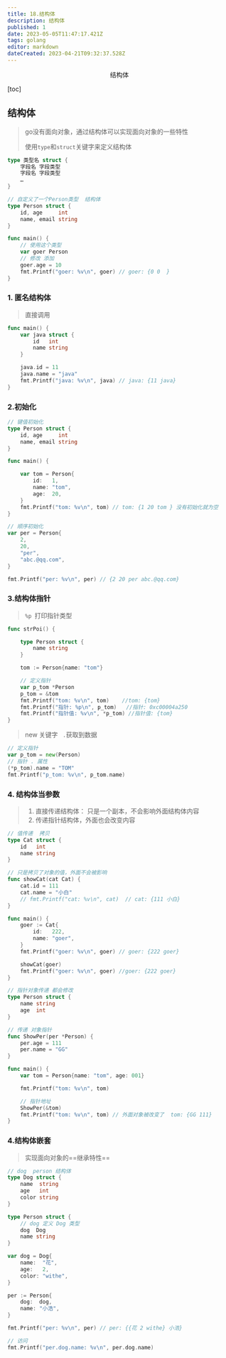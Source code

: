 ```yaml
---
title: 18.结构体
description: 结构体
published: 1
date: 2023-05-05T11:47:17.421Z
tags: golang
editor: markdown
dateCreated: 2023-04-21T09:32:37.528Z
---
```


<center>结构体</center>



[toc]





## 结构体

> go没有面向对象，通过结构体可以实现面向对象的一些特性
>
> 使用`type`和`struct`关键字来定义结构体

```go
type 类型名 struct {
    字段名 字段类型
    字段名 字段类型
    …
}
```

```go
// 自定义了一个Person类型  结构体
type Person struct {
	id, age     int
	name, email string
}

func main() {
    // 使用这个类型
	var goer Person
    // 修改 添加
    goer.age = 10 
	fmt.Printf("goer: %v\n", goer) // goer: {0 0  }
}
```



### 1. 匿名结构体

> 直接调用

```go
func main() {
	var java struct {
		id   int
		name string
	}

	java.id = 11
	java.name = "java"
	fmt.Printf("java: %v\n", java) // java: {11 java}
}
```



### 2.初始化

```go
// 键值初始化
type Person struct {
	id, age     int
	name, email string
}

func main() {

	var tom = Person{
		id:   1,
		name: "tom",
		age:  20,
	}
	fmt.Printf("tom: %v\n", tom) // tom: {1 20 tom } 没有初始化就为空
}
```

```go
// 顺序初始化
var per = Person{
    2,
    20,
    "per",
    "abc.@qq.com",
}

fmt.Printf("per: %v\n", per) // {2 20 per abc.@qq.com}
```



### 3.结构体指针

> `%p `打印指针类型

```go
func strPoi() {

	type Person struct {
		name string
	}

	tom := Person{name: "tom"}

	// 定义指针
	var p_tom *Person
	p_tom = &tom
	fmt.Printf("tom: %v\n", tom)    //tom: {tom}
	fmt.Printf("指针: %p\n", p_tom)   //指针: 0xc00004a250
	fmt.Printf("指针值: %v\n", *p_tom) //指针值: {tom}
}
```

> new 关键字 ` .`获取到数据

```go
// 定义指针
var p_tom = new(Person)
// 指针 . 属性
(*p_tom).name = "TOM"
fmt.Printf("p_tom: %v\n", p_tom.name)
```



### 4. 结构体当参数

> 1. 直接传递结构体： 只是一个副本，不会影响外面结构体内容
> 2. 传递指针结构体，外面也会改变内容

```go
// 值传递  拷贝
type Cat struct {
	id   int
	name string
}

// 只是拷贝了对象的值，外面不会被影响
func showCat(cat Cat) {
	cat.id = 111
	cat.name = "小白"
	// fmt.Printf("cat: %v\n", cat)  // cat: {111 小白}
}

func main() {
	goer := Cat{
		id:   222,
		name: "goer",
	}
	fmt.Printf("goer: %v\n", goer) // goer: {222 goer}

	showCat(goer)
	fmt.Printf("goer: %v\n", goer) //goer: {222 goer}
}
```

```go
// 指针对象传递 都会修改
type Person struct {
	name string
	age  int
}

// 传递 对象指针
func ShowPer(per *Person) {
	per.age = 111
	per.name = "GG"
}

func main() {
	var tom = Person{name: "tom", age: 001}

	fmt.Printf("tom: %v\n", tom)

	// 指针地址
	ShowPer(&tom)
	fmt.Printf("tom: %v\n", tom) // 外面对象被改变了  tom: {GG 111}
}
```



### 4.结构体嵌套

> 实现面向对象的==继承特性==

```go
// dog  person 结构体
type Dog struct {
    name  string
    age   int
    color string
}

type Person struct {
    // dog 定义 Dog 类型
    dog  Dog
    name string
}

var dog = Dog{
    name:  "花",
    age:   2,
    color: "withe",
}

per := Person{
    dog:  dog,
    name: "小浩",
}

fmt.Printf("per: %v\n", per) // per: {{花 2 withe} 小浩}

// 访问
fmt.Printf("per.dog.name: %v\n", per.dog.name)
```





